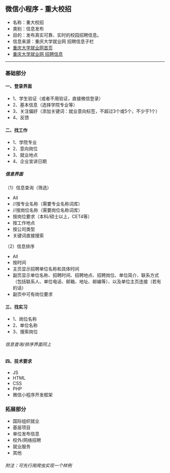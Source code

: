 ## 微信小程序 - 重大校招

- 名称：重大校招
- 类别：信息发布
- 目的：发布真实可靠、实时的校园招聘信息。
- 信息来源：重庆大学就业网 招聘信息子栏
- [重庆大学就业网首页](http://www.job.cqu.edu.cn/default.html)
- [重庆大学就业网 招聘信息](http://www.job.cqu.edu.cn/type/00001010207.html)

----------------------

### 基础部分
#### 一、登录界面
 - 1、学生验证（或者不用验证，直接微信登录）
 - 2、基本信息（选择学院专业等）
 - 3、关注偏好（添加关键词：就业意向标签，不超过3个或5个，不少于1个）
 - 4、反馈


#### 二、找工作
- 1、学院专业
- 2、意向岗位
- 3、就业地点
- 4、企业宣讲日期


##### 信息界面

（1）信息查询（筛选）
- All
- //按专业名称（需要专业名称词库）
- //按岗位名称（需要岗位名称词库）
- 按岗位要求（本科/硕士以上，CET4等）
- 按工作地点
- 按公司类型
- 关键词直接搜索


（2）信息排序
- All
- 按时间
- 主页显示招聘单位名称和具体时间
- 副页显示单位名称、招聘时间、招聘地点、招聘岗位、单位简介、联系方式（包括联系人、单位电话、邮箱、地址、邮编等）、以及单位主页连接（若有的话）
- 副页中可有岗位要求

#### 三、找实习
- 1、岗位名称
- 2、单位名称
- 3、搜索岗位

###### 信息查询/排序界面同上

#### 四、技术要求
- JS
- HTML
- CSS
- PHP
- 微信小程序开发框架


### 拓展部分
 - 国际组织就业
 - 基层项目
 - 单位发布信息
 - 校外/网络招聘
 - 就业服务
 - 其他




###### 附注：可先行用爬虫实现一个样例

